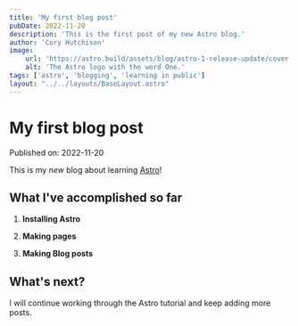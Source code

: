 ```yaml
---
title: 'My first blog post'
pubDate: 2022-11-20
description: 'This is the first post of my new Astro blog.'
author: 'Cory Hutchison'
image:
    url: 'https://astro.build/assets/blog/astro-1-release-update/cover.jpeg' 
    alt: 'The Astro logo with the word One.'
tags: ['astro', 'blogging', 'learning in public']
layout: "../../layouts/BaseLayout.astro"
---
```

# My first blog post

Published on: 2022-11-20

This is my _new_ blog about learning [Astro](https://astro.build)!

## What I've accomplished so far

1. **Installing Astro**

2. **Making pages**

3. **Making Blog posts**

## What's next?

I will continue working through the Astro tutorial and keep adding more posts.
